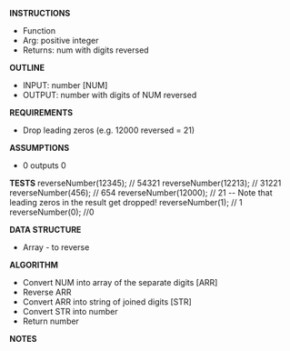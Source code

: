 **INSTRUCTIONS**
- Function 
- Arg: positive integer
- Returns: num with digits reversed

**OUTLINE**
- INPUT: number [NUM]
- OUTPUT: number with digits of NUM reversed

**REQUIREMENTS**
- Drop leading zeros (e.g. 12000 reversed = 21)

**ASSUMPTIONS**
- 0 outputs 0

**TESTS**
reverseNumber(12345);    // 54321
reverseNumber(12213);    // 31221
reverseNumber(456);      // 654
reverseNumber(12000);    // 21 -- Note that leading zeros in the result get dropped!
reverseNumber(1);        // 1
reverseNumber(0);   //0

**DATA STRUCTURE**
- Array - to reverse

**ALGORITHM**
- Convert NUM into array of the separate digits [ARR]
- Reverse ARR
- Convert ARR into string of joined digits [STR]
- Convert STR into number
- Return number

**NOTES**